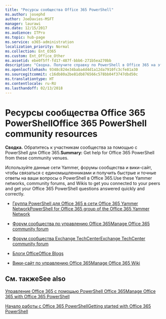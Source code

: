 ```yaml
---
title: "Ресурсы сообщества Office 365 PowerShell"
ms.author: josephd
author: JoeDavies-MSFT
manager: laurawi
ms.date: 12/15/2017
ms.audience: ITPro
ms.topic: hub-page
ms.service: o365-administration
localization_priority: Normal
ms.collection: Ent_O365
ms.custom: Ent_Office_Other
ms.assetid: ebe0f5ff-fd17-487f-bbb6-271b5ea270bb
description: "Сводка. Получите справку по PowerShell в Office 365 на этих площадках сообщества."
ms.openlocfilehash: 9348c824e34baba4d4d1a12da7910fc3cfe81a30
ms.sourcegitcommit: c16db80a2be81db876566c578bb04f3747dbd50c
ms.translationtype: HT
ms.contentlocale: ru-RU
ms.lasthandoff: 02/13/2018
---
```

# <a name="office-365-powershell-community-resources"></a><span data-ttu-id="1393d-103">Ресурсы сообщества Office 365 PowerShell</span><span class="sxs-lookup"><span data-stu-id="1393d-103">Office 365 PowerShell community resources</span></span>

 <span data-ttu-id="1393d-104">**Сводка.** Обратитесь к участникам сообщества за помощью с PowerShell для Office 365.</span><span class="sxs-lookup"><span data-stu-id="1393d-104">**Summary:** Get help for Office 365 PowerShell from these community venues.</span></span>
  
<span data-ttu-id="1393d-105">Используйте данные сети Yammer, форумы сообщества и вики-сайт, чтобы связаться с единомышленниками и получить быстрые и точные ответы на ваши вопросы о PowerShell в Office 365.</span><span class="sxs-lookup"><span data-stu-id="1393d-105">Use these Yammer networks, community forums, and Wikis to get you connected to your peers and get your Office 365 PowerShell questions answered quickly and correctly.</span></span> 
  
- [<span data-ttu-id="1393d-106">Группа PowerShell для Office 365 в сети Office 365 Yammer Network</span><span class="sxs-lookup"><span data-stu-id="1393d-106">PowerShell for Office 365 group of the Office 365 Yammer Network</span></span>](https://www.yammer.com/itpronetwork/#/threads/inGroup?type=in_group&amp;feedId=4632269)
    
- [<span data-ttu-id="1393d-107">Форум сообщества по управлению Office 365</span><span class="sxs-lookup"><span data-stu-id="1393d-107">Manage Office 365 community forum</span></span>](https://community.office365.com/ru-RU/f/148.aspx)
    
- [<span data-ttu-id="1393d-108">Форум сообщества Exchange TechCenter</span><span class="sxs-lookup"><span data-stu-id="1393d-108">Exchange TechCenter community forum</span></span>](https://social.technet.microsoft.com/Forums/exchange/en-US/home?forum=exchangesvrgeneral)
    
- [<span data-ttu-id="1393d-109">Блоги Office</span><span class="sxs-lookup"><span data-stu-id="1393d-109">Office Blogs</span></span>](https://blogs.office.com/)
    
- [<span data-ttu-id="1393d-110">Вики-сайт по управлению Office 365</span><span class="sxs-lookup"><span data-stu-id="1393d-110">Manage Office 365 Wiki</span></span>](https://community.office365.com/ru-RU/w/manage/default.aspx)
    
## <a name="see-also"></a><span data-ttu-id="1393d-111">См. также</span><span class="sxs-lookup"><span data-stu-id="1393d-111">See also</span></span>

#### 

[<span data-ttu-id="1393d-112">Управление Office 365 с помощью PowerShell Office 365</span><span class="sxs-lookup"><span data-stu-id="1393d-112">Manage Office 365 with Office 365 PowerShell</span></span>](manage-office-365-with-office-365-powershell.md)
  
[<span data-ttu-id="1393d-113">Начало работы с Office 365 PowerShell</span><span class="sxs-lookup"><span data-stu-id="1393d-113">Getting started with Office 365 PowerShell</span></span>](getting-started-with-office-365-powershell.md)


